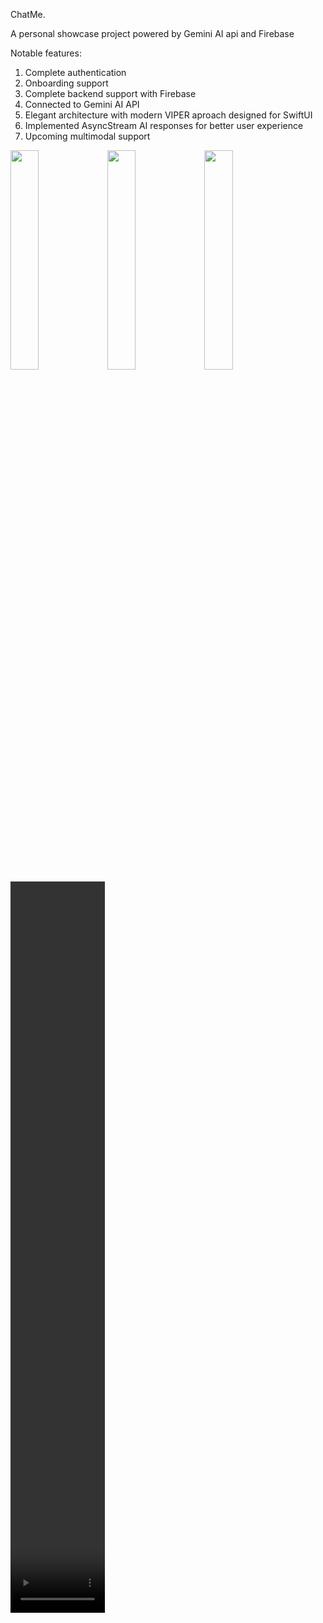 ChatMe.

A personal showcase project powered by Gemini AI api and Firebase

Notable features: 
1. Complete authentication
2. Onboarding support
3. Complete backend support with Firebase
4. Connected to Gemini AI API
5. Elegant architecture with modern VIPER aproach designed for SwiftUI
6. Implemented AsyncStream AI responses for better user experience
7. Upcoming multimodal support


<img src="https://github.com/user-attachments/assets/ba008cfe-d0ab-4d53-97b8-27a7524eb51c" width="30%" height="30%">
<img src="https://github.com/user-attachments/assets/916bb788-c2d8-4b2a-8284-2eb6f68090ee" width="30%" height="30%">
<img src="https://github.com/user-attachments/assets/ebe9046a-14b6-4904-b00e-a2d6562e0e04" width="30%" height="30%">
<!-- <img src="https://github.com/user-attachments/assets/4799ea34-4780-43ab-8f03-c5dcf54caca5" width="30%" height="30%"> -->
<!-- <video src="https://github.com/user-attachments/assets/99bc6588-f26d-44de-8735-d7d8a568c62c" width="30%" height="30%"> -->
<video src="https://github.com/user-attachments/assets/ebdccec2-d03e-4546-abfe-d7b2404cbf9d" width="30%" height="30%">


https://github.com/user-attachments/assets/ebdccec2-d03e-4546-abfe-d7b2404cbf9d

